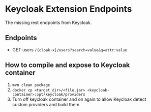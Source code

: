 # Keycloak Extension Endpoints

The missing rest endpoints from Keycloak.

## Endpoints

- GET users `/{cloak-x}/users?search=value&q=attr:value`

## How to compile and expose to Keycloak container

1. `mvn clean package`
2. `docker cp <target_dir>/<file.jar> <keycloak-container>:opt/keycloak/providers`
3. Turn off keycloak container and on again to allow Keycloak detect custom providers and build them.